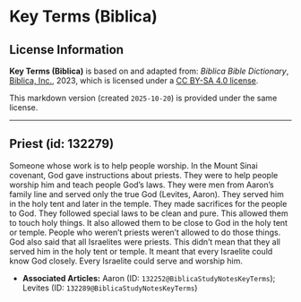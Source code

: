 # Key Terms (Biblica)

## License Information

**Key Terms (Biblica)** is based on and adapted from: _Biblica Bible Dictionary_, [Biblica, Inc.](https://www.biblica.com/), 2023, which is licensed under a [CC BY-SA 4.0 license](https://creativecommons.org/licenses/by-sa/4.0/legalcode.en).

This markdown version (created `2025-10-20`) is provided under the same license.



--------------------------------

## Priest (id: 132279)

Someone whose work is to help people worship. In the Mount Sinai covenant, God gave instructions about priests. They were to help people worship him and teach people God’s laws. They were men from Aaron’s family line and served only the true God (Levites, Aaron). They served him in the holy tent and later in the temple. They made sacrifices for the people to God. They followed special laws to be clean and pure. This allowed them to touch holy things. It also allowed them to be close to God in the holy tent or temple. People who weren’t priests weren’t allowed to do those things. God also said that all Israelites were priests. This didn’t mean that they all served him in the holy tent or temple. It meant that every Israelite could know God closely. Every Israelite could serve and worship him.

* **Associated Articles:** Aaron (ID: `132252@BiblicaStudyNotesKeyTerms`); Levites (ID: `132289@BiblicaStudyNotesKeyTerms`)

